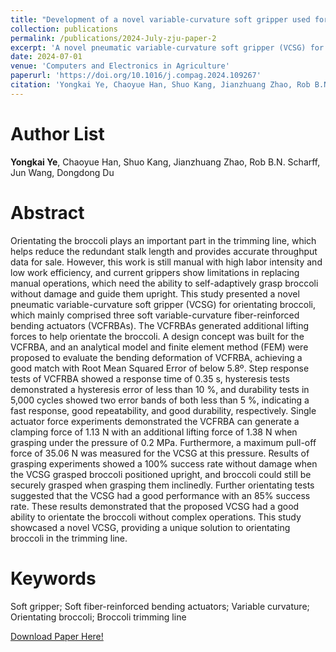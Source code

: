 ```yaml
---
title: "Development of a novel variable-curvature soft gripper used for orientating broccoli in the trimming line"
collection: publications
permalink: /publications/2024-July-zju-paper-2
excerpt: 'A novel pneumatic variable-curvature soft gripper (VCSG) for orientating broccoli.'
date: 2024-07-01
venue: 'Computers and Electronics in Agriculture'
paperurl: 'https://doi.org/10.1016/j.compag.2024.109267'
citation: 'Yongkai Ye, Chaoyue Han, Shuo Kang, Jianzhuang Zhao, Rob B.N. Scharff, Jun Wang, Dongdong Du, (2024). Development of a novel variable-curvature soft gripper used for orientating broccoli in the trimming line. Computers and Electronics in Agriculture, 225, 109267.'
---
```


Author List
======
**Yongkai Ye**, Chaoyue Han, Shuo Kang, Jianzhuang Zhao, Rob B.N. Scharff, Jun Wang, Dongdong Du 

Abstract
======
Orientating the broccoli plays an important part in the trimming line, which helps reduce the redundant stalk length and provides accurate throughput data for sale. However, this work is still manual with high labor intensity and low work efficiency, and current grippers show limitations in replacing manual operations, which need the ability to self-adaptively grasp broccoli without damage and guide them upright. This study presented a novel pneumatic variable-curvature soft gripper (VCSG) for orientating broccoli, which mainly comprised three soft variable-curvature fiber-reinforced bending actuators (VCFRBAs). The VCFRBAs generated additional lifting forces to help orientate the broccoli. A design concept was built for the VCFRBA, and an analytical model and finite element method (FEM) were proposed to evaluate the bending deformation of VCFRBA, achieving a good match with Root Mean Squared Error of below 5.8º. Step response tests of VCFRBA showed a response time of 0.35 s, hysteresis tests demonstrated a hysteresis error of less than 10 %, and durability tests in 5,000 cycles showed two error bands of both less than 5 %, indicating a fast response, good repeatability, and good durability, respectively. Single actuator force experiments demonstrated the VCFRBA can generate a clamping force of 1.13 N with an additional lifting force of 1.38 N when grasping under the pressure of 0.2 MPa. Furthermore, a maximum pull-off force of 35.06 N was measured for the VCSG at this pressure. Results of grasping experiments showed a 100% success rate without damage when the VCSG grasped broccoli positioned upright, and broccoli could still be securely grasped when grasping them inclinedly. Further orientating tests suggested that the VCSG had a good performance with an 85% success rate. These results demonstrated that the proposed VCSG had a good ability to orientate the broccoli without complex operations. This study showcased a novel VCSG, providing a unique solution to orientating broccoli in the trimming line.

Keywords
======
Soft gripper; Soft fiber-reinforced bending actuators; Variable curvature; Orientating broccoli; Broccoli trimming line

[Download Paper Here!](https://doi.org/10.1016/j.compag.2024.109267)
